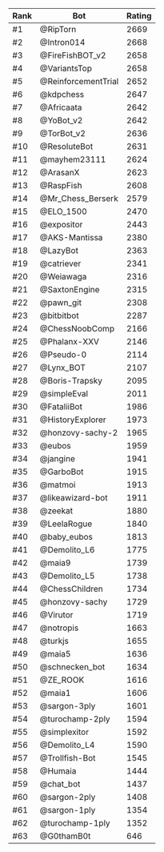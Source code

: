 Rank|Bot|Rating
---|---|---
#1|@RipTorn|2669
#2|@Intron014|2668
#3|@FireFishBOT_v2|2658
#4|@VariantsTop|2658
#5|@ReinforcementTrial|2652
#6|@kdpchess|2647
#7|@Africaata|2642
#8|@YoBot_v2|2642
#9|@TorBot_v2|2636
#10|@ResoluteBot|2631
#11|@mayhem23111|2624
#12|@ArasanX|2623
#13|@RaspFish|2608
#14|@Mr_Chess_Berserk|2579
#15|@ELO_1500|2470
#16|@expositor|2443
#17|@AKS-Mantissa|2380
#18|@LazyBot|2363
#19|@catriever|2341
#20|@Weiawaga|2316
#21|@SaxtonEngine|2315
#22|@pawn_git|2308
#23|@bitbitbot|2287
#24|@ChessNoobComp|2166
#25|@Phalanx-XXV|2146
#26|@Pseudo-0|2114
#27|@Lynx_BOT|2107
#28|@Boris-Trapsky|2095
#29|@simpleEval|2011
#30|@FataliiBot|1986
#31|@HistoryExplorer|1973
#32|@honzovy-sachy-2|1965
#33|@eubos|1959
#34|@jangine|1941
#35|@GarboBot|1915
#36|@matmoi|1913
#37|@likeawizard-bot|1911
#38|@zeekat|1880
#39|@LeelaRogue|1840
#40|@baby_eubos|1813
#41|@Demolito_L6|1775
#42|@maia9|1739
#43|@Demolito_L5|1738
#44|@ChessChildren|1734
#45|@honzovy-sachy|1729
#46|@Virutor|1719
#47|@notropis|1663
#48|@turkjs|1655
#49|@maia5|1636
#50|@schnecken_bot|1634
#51|@ZE_ROOK|1616
#52|@maia1|1606
#53|@sargon-3ply|1601
#54|@turochamp-2ply|1594
#55|@simplexitor|1592
#56|@Demolito_L4|1590
#57|@Trollfish-Bot|1545
#58|@Humaia|1444
#59|@chat_bot|1437
#60|@sargon-2ply|1408
#61|@sargon-1ply|1354
#62|@turochamp-1ply|1352
#63|@G0thamB0t|646
